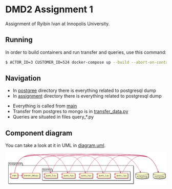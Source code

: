 # DMD2 Assignment 1
Assignment of Ryibin Ivan at Innopolis University.

## Running
In order to build containers and run transfer and queries, use this command:
``` sh
$ ACTOR_ID=3 CUSTOMER_ID=524 docker-compose up --build --abort-on-container-exit
```

## Navigation
* In [postgree](./postgree) directory there is everything related to postgresql dump
* In [assignment](./assignment) directory there is everything related to postgresql dump
 + Everything is called from [main](./assignment/main)
 + Transfer from postgres to mongo is in [transfer_data.py](./assignment/transfer_data.py)
 + Queries are situated in files query_*.py

## Component diagram

You can take a look at it in UML in [diagram.uml](./diagram.uml).

![diagram](./diagram.png)
